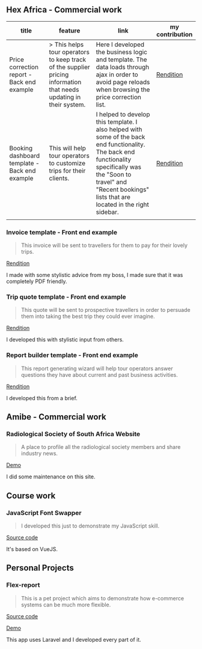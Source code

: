 ## Hex Africa - Commercial work

|  title | feature  |  link |  my contribution |
|---|---|---|---|
| Price correction report - Back end example | > This helps tour operators to keep track of the supplier pricing information that needs updating in their system. | Here I developed the business logic and template. The data loads through ajax in order to avoid page reloads when browsing the price correction list. | <a href="price-correction-report/">Rendition</a> |
| Booking dashboard template - Back end example | This will help tour operators to customize trips for their clients. | I helped to develop this template. I also helped with some of the back end functionality. The back end functionality specifically was the "Soon to travel" and  "Recent bookings" lists that are located in the right sidebar. | <a href="booking-dashboard-template/">Rendition</a> |
|   |   |   |   |





### Invoice template - Front end example
> This invoice will be sent to travellers for them to pay for their lovely trips.

<a href="invoice-template/">Rendition</a>

I made with some stylistic advice from my boss, I made sure that it was completely PDF friendly.

### Trip quote template - Front end example
> This quote will be sent to prospective travellers in order to persuade them into taking the best trip they could ever imagine.

<a href="quote-template/">Rendition</a>

I developed this with stylistic input from others.

### Report builder template - Front end example
> This report generating wizard will help tour operators answer questions they have about current and past business activities.

<a href="report-builder/">Rendition</a>

I developed this from a brief.

## Amibe - Commercial work

### Radiological Society of South Africa Website
> A place to profile all the radiological society members and share industry news.

<a href="https://rssa.co.za/">Demo</a>

I did some maintenance on this site.

## Course work 

### JavaScript Font Swapper
> I developed this just to demonstrate my JavaScript skill.

<a href="https://github.com/ivan006/font-picker-pigeon">Source code</a>

It's based on VueJS.


## Personal Projects

### Flex-report
> This is a pet project which aims to demonstrate how e-commerce systems can be much more flexible.

<a href="https://github.com/ivan006/Flexi-merce-SQL-DB-Production">Source code</a>

<a href="http://harmonyville.net">Demo</a>


This app uses Laravel and I developed every part of it.


